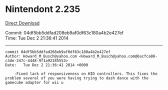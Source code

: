 # Nintendont 2.235
[Direct Download](./Nintendont.zip)

Commit: 04df5bb5ddfad208eb9af0df63c180a4b2e427ef  
Time: Tue Dec 2 21:36:41 2014   

-----

```
commit 04df5bb5ddfad208eb9af0df63c180a4b2e427ef
Author: Howard_M_Busch@yahoo.com <Howard_M_Busch@yahoo.com@6acfca08-c3de-247c-4448-9f1a92385553>
Date:   Tue Dec 2 21:36:41 2014 +0000

    -Fixed lack of responsiveness on HID controllers. This fixes the problem several of you were having trying to dash dance with the gamecube adapter for wii u
```
